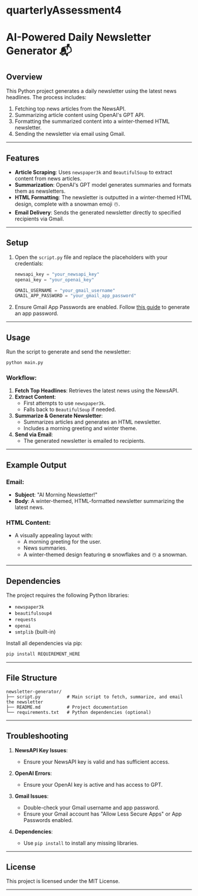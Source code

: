 # quarterlyAssessment4
# AI-Powered Daily Newsletter Generator 📬

## Overview

This Python project generates a daily newsletter using the latest news headlines. The process includes:

1. Fetching top news articles from the NewsAPI.
2. Summarizing article content using OpenAI's GPT API.
3. Formatting the summarized content into a winter-themed HTML newsletter.
4. Sending the newsletter via email using Gmail.

---

## Features

- **Article Scraping**: Uses `newspaper3k` and `BeautifulSoup` to extract content from news articles.
- **Summarization**: OpenAI's GPT model generates summaries and formats them as newsletters.
- **HTML Formatting**: The newsletter is outputted in a winter-themed HTML design, complete with a snowman emoji ☃️.
- **Email Delivery**: Sends the generated newsletter directly to specified recipients via Gmail.

---

## Setup

1. Open the `script.py` file and replace the placeholders with your credentials:
   ```python
   newsapi_key = "your_newsapi_key"
   openai_key = "your_openai_key"

   GMAIL_USERNAME = "your_gmail_username"
   GMAIL_APP_PASSWORD = "your_gmail_app_password"
   ```

2. Ensure Gmail App Passwords are enabled. Follow [this guide](https://support.google.com/mail/answer/185833?hl=en) to generate an app password.

---

## Usage

Run the script to generate and send the newsletter:
```bash
python main.py
```

### Workflow:

1. **Fetch Top Headlines**: Retrieves the latest news using the NewsAPI.
2. **Extract Content**:
   - First attempts to use `newspaper3k`.
   - Falls back to `BeautifulSoup` if needed.
3. **Summarize & Generate Newsletter**:
   - Summarizes articles and generates an HTML newsletter.
   - Includes a morning greeting and winter theme.
4. **Send via Email**:
   - The generated newsletter is emailed to recipients.

---

## Example Output

### Email:
- **Subject**: "AI Morning Newsletter!"
- **Body**: A winter-themed, HTML-formatted newsletter summarizing the latest news.

### HTML Content:
- A visually appealing layout with:
  - A morning greeting for the user.
  - News summaries.
  - A winter-themed design featuring ❄️ snowflakes and ☃️ a snowman.

---

## Dependencies

The project requires the following Python libraries:
- `newspaper3k`
- `beautifulsoup4`
- `requests`
- `openai`
- `smtplib` (built-in)

Install all dependencies via pip:
```bash
pip install REQUIREMENT_HERE
```

---

## File Structure

```
newsletter-generator/
├── script.py          # Main script to fetch, summarize, and email the newsletter
├── README.md          # Project documentation
└── requirements.txt   # Python dependencies (optional)
```

---

## Troubleshooting

1. **NewsAPI Key Issues**:
   - Ensure your NewsAPI key is valid and has sufficient access.

2. **OpenAI Errors**:
   - Ensure your OpenAI key is active and has access to GPT.

3. **Gmail Issues**:
   - Double-check your Gmail username and app password.
   - Ensure your Gmail account has "Allow Less Secure Apps" or App Passwords enabled.

4. **Dependencies**:
   - Use `pip install` to install any missing libraries.

---

## License

This project is licensed under the MIT License.

---
